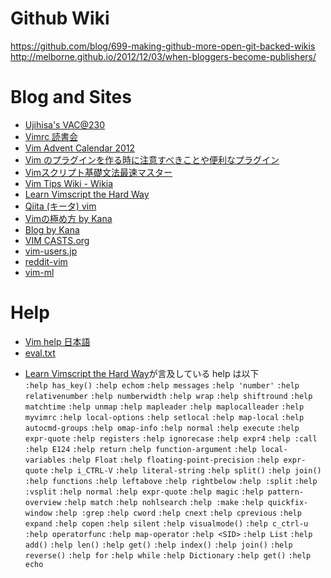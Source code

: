 Github Wiki
==================================
https://github.com/blog/699-making-github-more-open-git-backed-wikis
http://melborne.github.io/2012/12/03/when-bloggers-become-publishers/

Blog and Sites
==================================
* [Ujihisa's VAC@230][ujihisa-vac230]
* [Vimrc 読書会][vimrc-reading]
* [Vim Advent Calendar 2012][vac2012]
* [Vim のプラグインを作る時に注意すべきことや便利なプラグイン][osho-manga-20130704]
* [Vimスクリプト基礎文法最速マスター][thinca-bunpou-saisoku]
* [Vim Tips Wiki - Wikia][vim-tips-wikia]
* [Learn Vimscript the Hard Way][LVTHW]
* [Qiita (キータ) vim][Qiita-vim]
* [Vimの極め方 by Kana ][kana-vimworkshop3-2008]
* [Blog by Kana][kana-blog]
* [VIM CASTS.org][vimcasts]
* [vim-users.jp][vim-users.jp]
* [reddit-vim][reddit-vim]
* [vim-ml][vim-ml]

[ujihisa-vac230]:https://gist.github.com/ujihisa/6027100
[vimrc-reading]:http://vim-jp.org/reading-vimrc/
[vac2012]:http://atnd.org/events/33746
[osho-manga-20130704]:http://d.hatena.ne.jp/osyo-manga/20130704/1372948397
[thinca-bunpou-saisoku]:http://d.hatena.ne.jp/thinca/20100201/1265009821
[vim-tips-wikia]:http://vim.wikia.com/wiki/Vim_Tips_Wiki
[LVTHW]:http://learnvimscriptthehardway.stevelosh.com
[Qiita-vim]:http://qiita.com/tags/vim
[kana-vimworkshop3-2008]:http://whileimautomaton.net/2008/08/vimworkshop3-kana-presentation
[vimcasts]:http://vimcasts.org
[kana-blog]:http://whileimautomaton.net
[vim-users.jp]:http://vim-users.jp
[reddit-vim]: http://reddit.com/r/vim/
[vim-ml]: http://www.vim.org/maillist.php

Help
==================================
* [Vim help 日本語][help-jp]
* [eval.txt](http://vim-jp.org/vimdoc-ja/eval.html)

[help-jp]:http://vim-jp.org/vimdoc-ja/

* [Learn Vimscript the Hard Way][LVTHW]が言及している help は以下  
`:help has_key()` `:help echom` `:help messages` `:help 'number'` `:help
relativenumber` `:help numberwidth` `:help wrap` `:help shiftround` `:help
matchtime` `:help unmap` `:help mapleader` `:help maplocalleader` `:help
myvimrc` `:help local-options` `:help setlocal` `:help map-local` `:help
autocmd-groups` `:help omap-info` `:help normal` `:help execute` `:help
expr-quote` `:help registers` `:help ignorecase` `:help expr4` `:help :call`
`:help E124` `:help return` `:help function-argument` `:help local-variables`
`:help Float` `:help floating-point-precision` `:help expr-quote` `:help
i_CTRL-V` `:help literal-string` `:help split()` `:help join()` `:help
functions` `:help leftabove` `:help rightbelow` `:help :split` `:help :vsplit`
`:help normal` `:help expr-quote` `:help magic` `:help pattern-overview` `:help
match` `:help nohlsearch` `:help :make` `:help quickfix-window` `:help :grep`
`:help cword` `:help cnext` `:help cprevious` `:help expand` `:help copen`
`:help silent` `:help visualmode()` `:help c_ctrl-u` `:help operatorfunc`
`:help map-operator` `:help <SID>` `:help List` `:help add()` `:help len()`
`:help get()` `:help index()` `:help join()` `:help reverse()` `:help for`
`:help while` `:help Dictionary` `:help get()` `:help echo`
